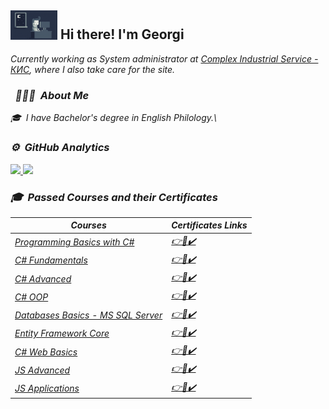 ## <img width="75px" alt="Night Coding" src="https://raw.githubusercontent.com/AVS1508/AVS1508/master/assets/Night-Coding.gif" /> Hi there! I'm Georgi 
<p><em>Currently working as System administrator at <a href="https://www.complex-industrial-service.com/">Complex Industrial Service - КИС</a>, where I also take care for the site.

### &nbsp; 👨🏻‍💻 &nbsp;About Me
🎓 &nbsp;I have Bachelor's degree in English Philology.\
### ⚙️ &nbsp;GitHub Analytics

<p>
<a align="left" href="https://github.com/Georgi-Kalkovski">
  <img height="160em" src="https://github-readme-stats-eight-theta.vercel.app/api?username=Georgi-Kalkovski&show_icons=true&theme=react&include_all_commits=true&count_private=true "/>
  <img height="160em" src="https://github-readme-stats-eight-theta.vercel.app/api/top-langs/?username=Georgi-Kalkovski&layout=compact&langs_count=8&hide=java,r&theme=react "/>
</a>
</p>

### 🎓 &nbsp;Passed Courses and their Certificates

|**Courses**|**Certificates Links**|
|---|---|
|<a href="https://softuni.bg/trainings/2210/programming-basics-with-csharp-january-2019" > Programming Basics with C# </a>| <a href="https://softuni.bg/certificates/details/63367/b17f2ce8"> 👉📜✔️</a> |
|<a href="https://softuni.bg/trainings/2363/csharp-fundamentals-may-2019"> C# Fundamentals </a>| <a href="https://softuni.bg/certificates/details/69240/d2c927bf"> 👉📜✔️</a> |
|<a href="https://softuni.bg/trainings/2444/csharp-advanced-september-2019"> C# Advanced </a>| <a href="https://softuni.bg/certificates/details/72130/848218a9"> 👉📜✔️</a> |
|<a href="https://softuni.bg/trainings/2606/csharp-oop-february-2020"> C# OOP </a>| <a href="https://softuni.bg/certificates/details/80989/08c7072f"> 👉📜✔️</a> |
|<a href="https://softuni.bg/trainings/2988/databases-basics-ms-sql-server-may-2020"> Databases Basics - MS SQL Server </a>| <a href="https://softuni.bg/certificates/details/82956/83cf364b"> 👉📜✔️</a> |
|<a href="https://softuni.bg/trainings/2843/entity-framework-core-june-2020"> Entity Framework Core </a>| <a href="https://softuni.bg/certificates/details/86390/20630df2"> 👉📜✔️</a> |
|<a href="https://softuni.bg/trainings/3164/csharp-web-basics-september-2020"> C# Web Basics </a>| <a href="https://softuni.bg/certificates/details/91040/a9ea0727"> 👉📜✔️</a> |
|<a href="https://softuni.bg/trainings/3217/js-advanced-january-2021"> JS Advanced </a>| <a href="https://softuni.bg/certificates/details/98349/f2b1de32"> 👉📜✔️</a> |
|<a href="https://softuni.bg/trainings/3218/js-applications-february-2021"> JS Applications </a>| <a href="https://softuni.bg/certificates/details/102417/aee63c56"> 👉📜✔️</a> |
